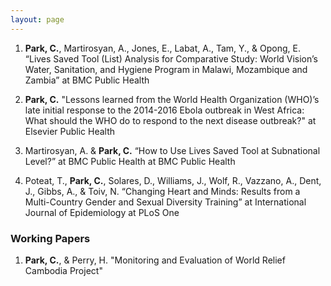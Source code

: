 ```yaml
---
layout: page
---
```



1. __Park, C.__, Martirosyan, A., Jones, E., Labat, A., Tam, Y., & Opong, E. “Lives Saved Tool (List) Analysis for Comparative Study: World Vision’s Water, Sanitation, and Hygiene Program in Malawi, Mozambique and Zambia” at BMC Public Health  

2. __Park, C.__ "Lessons learned from the World Health Organization (WHO)’s late initial response to the 2014-2016 Ebola outbreak in West Africa: What should the WHO do to respond to
the next disease outbreak?" at Elsevier Public Health

3. Martirosyan, A. & __Park, C.__ “How to Use Lives Saved Tool at Subnational Level?” at BMC Public Health at BMC Public Health  

4. Poteat, T., __Park, C.__, Solares, D., Williams, J., Wolf, R., Vazzano, A., Dent, J., Gibbs, A., & Toiv, N. “Changing Heart and Minds: Results from a Multi-Country Gender and Sexual Diversity Training” at International Journal of Epidemiology at PLoS One  

### Working Papers  
1. __Park, C.__, & Perry, H. "Monitoring and Evaluation of World Relief Cambodia Project"  
